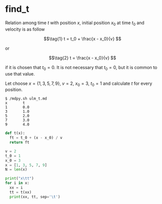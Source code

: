# find_t
Relation among time $t$ with position $x$, initial position $x_0$ at time $t_0$ and velocity is as follow

$$\tag{1}
t = t_0 + \frac{x - x_0}{v}
$$

or

$$\tag{2}
t = \frac{x - x_0}{v}
$$

if it is chosen that $t_0 = 0$. It is not necessary that $t_0 = 0$, but it is common to use that value.

Let choose $x = \{1, 3, 5, 7, 9\}$, $v = 2$, $x_0 = 3$, $t_0 = 1$ and calculate $t$ for every position.


```shell
$ /mdpy.sh ulm_t.md
x       t
1       0.0
3       1.0
5       2.0
7       3.0
9       4.0
```


```python
def t(x):
  ft = t_0 + (x - x_0) / v
  return ft

v = 2
t_0 = 1
x_0 = 3
x = [1, 3, 5, 7, 9]
N = len(x)

print("x\tt")
for i in x:
  xx = i
  tt = t(xx)
  print(xx, tt, sep='\t')
```
